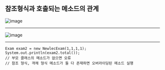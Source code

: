 ## 참조형식과 호출되는 메소드의 관계 
![image](https://user-images.githubusercontent.com/58898466/152264643-b8e3be1c-62ae-4c5d-b1b0-dc3097c03beb.png)
***
![image](https://user-images.githubusercontent.com/58898466/152264603-34ec2043-e04d-452b-93ae-84a2b4c5fd71.png)
***
~~~
Exam exam2 = new NewlecExam(1,1,1,1); 
System.out.println(exam2.total()); 
// 부모 클래스의 메소드가 없으면 오류
// 참조 형식, 객채 형식 메소드가 둘 다 존재하면 오버라이딩된 메소드 실행
~~~
